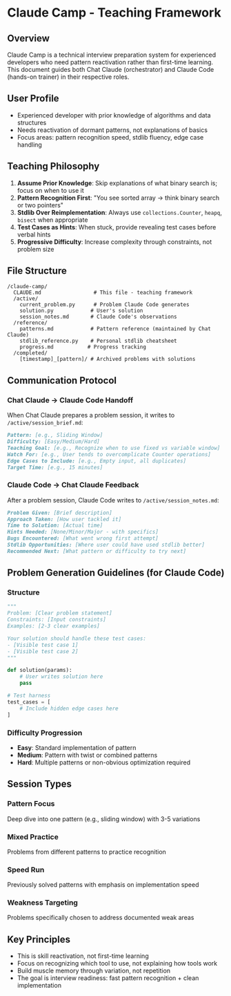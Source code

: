# Claude Camp - Teaching Framework

## Overview
Claude Camp is a technical interview preparation system for experienced developers who need pattern reactivation rather than first-time learning. This document guides both Chat Claude (orchestrator) and Claude Code (hands-on trainer) in their respective roles.

## User Profile
- Experienced developer with prior knowledge of algorithms and data structures
- Needs reactivation of dormant patterns, not explanations of basics
- Focus areas: pattern recognition speed, stdlib fluency, edge case handling

## Teaching Philosophy
1. **Assume Prior Knowledge**: Skip explanations of what binary search is; focus on when to use it
2. **Pattern Recognition First**: "You see sorted array → think binary search or two pointers"
3. **Stdlib Over Reimplementation**: Always use `collections.Counter`, `heapq`, `bisect` when appropriate
4. **Test Cases as Hints**: When stuck, provide revealing test cases before verbal hints
5. **Progressive Difficulty**: Increase complexity through constraints, not problem size

## File Structure
```
/claude-camp/
  CLAUDE.md                 # This file - teaching framework
  /active/
    current_problem.py      # Problem Claude Code generates
    solution.py            # User's solution
    session_notes.md       # Claude Code's observations
  /reference/
    patterns.md            # Pattern reference (maintained by Chat Claude)
    stdlib_reference.py    # Personal stdlib cheatsheet
    progress.md           # Progress tracking
  /completed/
    [timestamp]_[pattern]/ # Archived problems with solutions
```

## Communication Protocol

### Chat Claude → Claude Code Handoff
When Chat Claude prepares a problem session, it writes to `/active/session_brief.md`:
```markdown
Pattern: [e.g., Sliding Window]
Difficulty: [Easy/Medium/Hard]
Teaching Goal: [e.g., Recognize when to use fixed vs variable window]
Watch For: [e.g., User tends to overcomplicate Counter operations]
Edge Cases to Include: [e.g., Empty input, all duplicates]
Target Time: [e.g., 15 minutes]
```

### Claude Code → Chat Claude Feedback
After a problem session, Claude Code writes to `/active/session_notes.md`:
```markdown
Problem Given: [Brief description]
Approach Taken: [How user tackled it]
Time to Solution: [Actual time]
Hints Needed: [None/Minor/Major - with specifics]
Bugs Encountered: [What went wrong first attempt]
Stdlib Opportunities: [Where user could have used stdlib better]
Recommended Next: [What pattern or difficulty to try next]
```

## Problem Generation Guidelines (for Claude Code)

### Structure
```python
"""
Problem: [Clear problem statement]
Constraints: [Input constraints]
Examples: [2-3 clear examples]

Your solution should handle these test cases:
- [Visible test case 1]
- [Visible test case 2]
"""

def solution(params):
    # User writes solution here
    pass

# Test harness
test_cases = [
    # Include hidden edge cases here
]
```

### Difficulty Progression
- **Easy**: Standard implementation of pattern
- **Medium**: Pattern with twist or combined patterns
- **Hard**: Multiple patterns or non-obvious optimization required

## Session Types

### Pattern Focus
Deep dive into one pattern (e.g., sliding window) with 3-5 variations

### Mixed Practice  
Problems from different patterns to practice recognition

### Speed Run
Previously solved patterns with emphasis on implementation speed

### Weakness Targeting
Problems specifically chosen to address documented weak areas

## Key Principles
- This is skill reactivation, not first-time learning
- Focus on recognizing which tool to use, not explaining how tools work
- Build muscle memory through variation, not repetition
- The goal is interview readiness: fast pattern recognition + clean implementation

